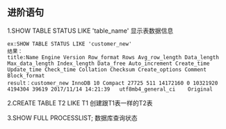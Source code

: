 ## 进阶语句 ##

1.SHOW TABLE STATUS LIKE 'table_name' 显示表数据信息

```
ex:SHOW TABLE STATUS LIKE 'customer_new'
结果：
title:Name Engine Version Row_format Rows Avg_row_length Data_length Max_data_length Index_length Data_free Auto_increment Create_time Update_time Check_time Collation Checksum Create_options Comment Block_format
result：customer_new InnoDB 10 Compact 27725 511 14172160 0 10321920 4194304 39619 2017/11/14 14:21:39   utf8mb4_general_ci    Original
```

2.CREATE TABLE T2 LIKE T1 创建跟T1表一样的T2表

3.SHOW FULL PROCESSLIST;  数据库查询状态
